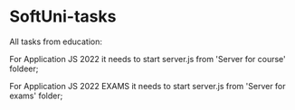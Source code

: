 # SoftUni-tasks
All tasks from education:


For Application JS 2022  it needs to start server.js from 'Server for course' foldeer;


For Application JS 2022 EXAMS it needs to start server.js from 'Server for exams' folder;
